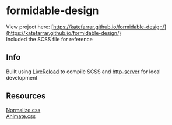 # formidable-design

View project here: [https://katefarrar.github.io/formidable-design/](https://katefarrar.github.io/formidable-design/)
<br/>
Included the SCSS file for reference

## Info
Built using [LiveReload](http://livereload.com/) to compile SCSS 
and [http-server](https://www.npmjs.com/package/http-server) for local development

## Resources
[Normalize.css](https://necolas.github.io/normalize.css/)
<br/>
[Animate.css](https://daneden.github.io/animate.css/)
